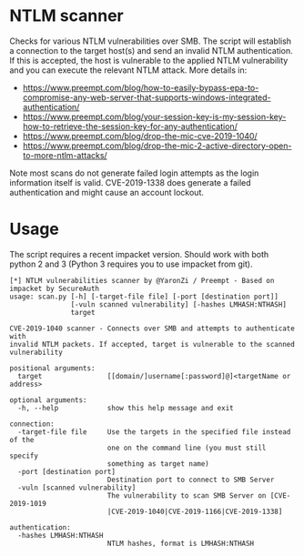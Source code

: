 # NTLM scanner

Checks for various NTLM vulnerabilities over SMB.
The script will establish a connection to the target host(s) and send
an invalid NTLM authentication. If this is accepted, the host is vulnerable to
the applied NTLM vulnerability and you can execute the relevant NTLM attack.
More details in:
- https://www.preempt.com/blog/how-to-easily-bypass-epa-to-compromise-any-web-server-that-supports-windows-integrated-authentication/
- https://www.preempt.com/blog/your-session-key-is-my-session-key-how-to-retrieve-the-session-key-for-any-authentication/
- https://www.preempt.com/blog/drop-the-mic-cve-2019-1040/
- https://www.preempt.com/blog/drop-the-mic-2-active-directory-open-to-more-ntlm-attacks/

Note most scans do not generate failed login attempts as the login information itself is valid. CVE-2019-1338 does generate
a failed authentication and might cause an account lockout.

# Usage
The script requires a recent impacket version. Should work with both python 2 and 3 (Python 3 requires you to use impacket from git).

```
[*] NTLM vulnerabilities scanner by @YaronZi / Preempt - Based on impacket by SecureAuth
usage: scan.py [-h] [-target-file file] [-port [destination port]]
               [-vuln scanned vulnerability] [-hashes LMHASH:NTHASH]
               target

CVE-2019-1040 scanner - Connects over SMB and attempts to authenticate with
invalid NTLM packets. If accepted, target is vulnerable to the scanned
vulnerability

positional arguments:
  target                [[domain/]username[:password]@]<targetName or address>

optional arguments:
  -h, --help            show this help message and exit

connection:
  -target-file file     Use the targets in the specified file instead of the
                        one on the command line (you must still specify
                        something as target name)
  -port [destination port]
                        Destination port to connect to SMB Server
  -vuln [scanned vulnerability]
                        The vulnerability to scan SMB Server on [CVE-2019-1019
                        |CVE-2019-1040|CVE-2019-1166|CVE-2019-1338]

authentication:
  -hashes LMHASH:NTHASH
                        NTLM hashes, format is LMHASH:NTHASH
```
